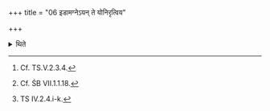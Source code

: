 +++
title = "06 इडामग्नेऽयन् ते योनिरृत्विय"

+++

<details><summary>थिते</summary>

6. (He lays down) two bricks in the east (of the four in the central) oriented to the same direction[^1] or obliquely,[^2] with two verses beginning with iḍāmagne and ayaṁ te yoniḥ.[^3] 

[^1]: Cf. TS.V.2.3.4.  

[^2]: Cf. ŚB VII.1.1.18.  

[^3]: TS IV.2.4.i-k.  
</details>
